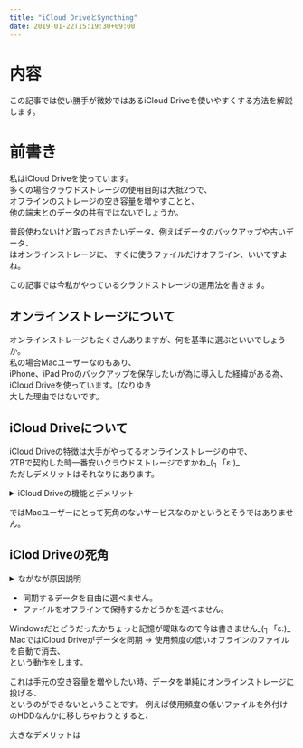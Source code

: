 ```yaml
---
title: "iCloud DriveとSyncthing"
date: 2019-01-22T15:19:30+09:00
---
```


# 内容
この記事では使い勝手が微妙ではあるiCloud Driveを使いやすくする方法を解説します。


# 前書き

私はiCloud Driveを使っています。  
多くの場合クラウドストレージの使用目的は大抵2つで、  
オフラインのストレージの空き容量を増やすことと、  
他の端末とのデータの共有ではないでしょうか。  

普段使わないけど取っておきたいデータ、例えばデータのバックアップや古いデータ、  
はオンラインストレージに、 すぐに使うファイルだけオフライン、いいですよね。

この記事では今私がやっているクラウドストレージの運用法を書きます。

## オンラインストレージについて

オンラインストレージもたくさんありますが、何を基準に選ぶといいでしょうか。  
私の場合Macユーザーなのもあり、  
iPhone、iPad Proのバックアップを保存したいが為に導入した経緯がある為、  
iCloud Driveを使っています。(なりゆき  
大した理由ではないです。  

## iCloud Driveについて
iCloud Driveの特徴は大手がやってるオンラインストレージの中で、  
2TBで契約した時一番安いクラウドストレージですかね\_(┐「ε:)\_  
ただしデメリットはそれなりにあります。

<details><summary>iCloud Driveの機能とデメリット</summary>
iCloud DriveのメリットはMacユーザーならという接頭辞がつきます。  
MacユーザーならMacのデスクトップやドキュメントフォルダを、iCloud Drive上に同期してくれます。

これはiPhoneなどの別の端末からネットワーク越しにこれらのデータにアクセスできるということです。  
Windowsでもクライアントアプリを入れれば同期できます。この辺は他のオンラインストレージと一緒ですね。  
Androidは知らないですが、  
別の手段として全ての端末でiCloud.comからブラウザ経由でアクセスすることができます。  
つまり、mac以外でも一応アクセスできるということですね。  
</details>

ではMacユーザーにとって死角のないサービスなのかというとそうではありません。  

## iClod Driveの死角
<details><summary>ながなが原因説明</summary>
先ほどデスクトップやドキュメントフォルダを同期できると書きました。  
これには盲点があります。  
これは、デスクトップやドキュメントフォルダの  
"ファイル全てが"iCloud Driveの管理下に入る、ということです。  
もちろん設定でON/OFFできますが、全て管理下に入れるか入れないかの2択しかできません。  
つまり自由には同期するデータを選べないということです。

そして更に、先ほど述べたiCloud Driveの  
使わないファイルをアップロードして実体を削除する機能です。  
これはiCloud Driveの管理下にある全てのファイルが対象となります。  
つまりどのファイルがアップロードされ、実体を削除されるかわからないのです。  
たとえば2TB契約したとしましょう。あなたは何を保存するでしょうか。  
容量の大きな動画ファイルはどうでしょう？  
ただし、Macにおいては落とし穴があります。  
アップロードしてオフラインのデータを消す。  
この基本的なオンラインストレージの使い方が"ブラウザ経由"でしかできません\_(┐「ε:)\_  
まさかと思うでしょう、ほんとです \_(:3 」∠ )\_  
なぜそんなことになってるかというと、  
iCloud Driveはデータを"同期"することが基本となっているからです。  
オフラインのデータを消せば、クラウド上のデータも消えるのです\_(┐「ε:)\_  
これはブラウザ経由でのみ回避できます。  
ただブラウザ経由のアップロードでは途中で回線が寸断した場合アップロード失敗になるでしょうね...
</details>


 * 同期するデータを自由に選べません。
 * ファイルをオフラインで保持するかどうかを選べません。

Windowsだとどうだったかちょっと記憶が曖昧なので今は書きません\_(┐「ε:)\_
MacではiCloud Driveがデータを同期 → 使用頻度の低いオフラインのファイルを自動で消去、  
という動作をします。  

これは手元の空き容量を増やしたい時、データを単純にオンラインストレージに投げる、  
というのができないということです。
例えば使用頻度の低いファイルを外付けのHDDなんかに移しちゃおうとすると、


大きなデメリットは

